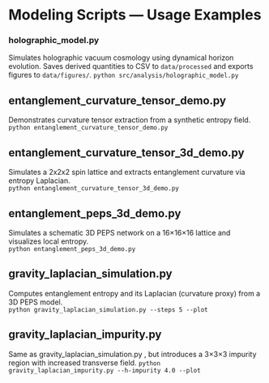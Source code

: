 # Modeling Scripts — Usage Examples

### holographic_model.py
Simulates holographic vacuum cosmology using dynamical horizon evolution. Saves derived quantities to CSV to `data/processed` and exports figures to `data/figures/`.
`python src/analysis/holographic_model.py`

## entanglement_curvature_tensor_demo.py  
Demonstrates curvature tensor extraction from a synthetic entropy field.  
`python entanglement_curvature_tensor_demo.py`

## entanglement_curvature_tensor_3d_demo.py  
Simulates a 2x2x2 spin lattice and extracts entanglement curvature via entropy Laplacian.  
`python entanglement_curvature_tensor_3d_demo.py`

## entanglement_peps_3d_demo.py  
Simulates a schematic 3D PEPS network on a 16×16×16 lattice and visualizes local entropy.  
`python entanglement_peps_3d_demo.py`

## gravity_laplacian_simulation.py
Computes entanglement entropy and its Laplacian (curvature proxy) from a 3D PEPS model.  
`python gravity_laplacian_simulation.py --steps 5 --plot`

## gravity_laplacian_impurity.py
Same as gravity_laplacian_simulation.py  , but introduces a 3×3×3 impurity region with increased transverse field.
`python gravity_laplacian_impurity.py --h-impurity 4.0 --plot`